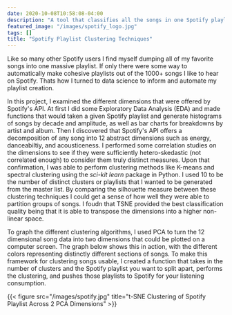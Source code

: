 ```yaml
---
date: 2020-10-08T10:58:08-04:00
description: "A tool that classifies all the songs in one Spotify playlist into many different clusters, for a more consistent listening experience."
featured_image: "/images/spotify_logo.jpg"
tags: []
title: "Spotify Playlist Clustering Techniques"
---
```


Like so many other Spotify users I find myself dumping all of my favorite songs into one massive playlist. If only there were some way to automatically make cohesive playlists out of the 1000+ songs I like to hear on Spotify. Thats how I turned to data science to inform and automate my playlist creation.

In this project, I examined the different dimensions that were offered by Spotify's API. At first I did some Exploratory Data Analysis (EDA) and made functions that would taken a given Spotify playlist and generate histograms of songs by decade and amplitude, as well as bar charts for breakdowns by artist and album. Then I discovered that Spotify's API offers a decomposition of any song into 12 abstract dimensions such as energy, danceabiltiy, and acousticeness. I performed some correlation studies on the dimensions to see if they were sufficiently hetero-skedastic (not correlated enough) to consider them truly distinct measures. Upon that confirmation, I was able to perform clustering methods like K-means and spectral clustering using the _sci-kit learn_ package in Python. I used 10 to be the number of distinct clusters or playlists that I wanted to be generated from the master list. By comparing the silhouette measure between these clustering techniques I could get a sense of how well they were able to partition groups of songs. I foudn that TSNE provided the best classification quality being that it is able to transpose the dimensions into a higher non-linear space. 

To graph the different clustering algorithms, I used PCA to turn the 12 dimensional song data into two dimensions that could be plotted on a computer screen. The graph below shows this in action, with the different colors representing distinctly different sections of songs. To make this framework for clustering songs usable, I created a function that takes in the number of clusters and the Spotify playlist you want to split apart, performs the clustering, and pushes those playlists to Spotify for your listening consumption.

{{< figure src="/images/spotify.jpg" title="t-SNE Clustering of Spotify Playlist Across 2 PCA Dimensions" >}}

